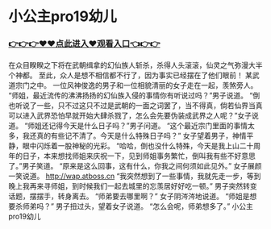 # 小公主pro19幼儿

### <a href="https://github.com/servisee/pan/issues/1">👉👉👉♥♥点此进入♥观看入口👈👉👉</a>

在众目睽睽之下将在武朝缉拿的幻仙族人斩杀，杀得人头滚滚，仙灵之气弥漫大半个神都。
    至此，众人是想不相信都不行了，因为事实已经摆在了他们眼前！
    某武道宗门之中。
    一位风神俊逸的男子和一位相貌清丽的女子走在一起，羡煞旁人。
    “师姐，最近流传的沸沸扬扬的幻仙族入侵的事情你有听说过吗？”男子说道。
    “倒也听说了一些，只不过这只不过是武朝的一面之词罢了，当不得真，倘若仙界当真可以进入武界恐怕早就开始大肆杀戮了，怎么会先要伪装成武界之人呢？”女子说道。
    “师姐还记得今天是什么日子吗？”男子问道。
    “这个最近宗门里面的事情太多，我还真的有些记不清了。今天是什么特殊日子吗？”
    女子望着男子，神情平静，眼中闪烁着一股神秘的光彩。
    “哈哈，倒也没什么特殊，今天是我上山二十周年的日子，本来想找师姐来庆祝一下，见到师姐事务繁忙，倒叫我有些不好意思了。”男子笑道。
    “原来是这么回事，这有什么，你我之间何须如此见外。”
    女子展颜一笑说道。
    http://wap.atboss.cn
    “我突然想到了一些事情，我就先走一步，等到晚上我再来寻师姐，到时候我们一起去城里的忘羡居好好吃一顿。”
    男子突然转变话题，摆摆手，转身离去。
    “师弟要去哪里啊？”
    女子阴涔涔地说道。
    “师姐是想要杀师弟吗？”
    男子扭过头，望着女子说道。
    “怎么会呢，师弟想多了。”
小公主pro19幼儿
